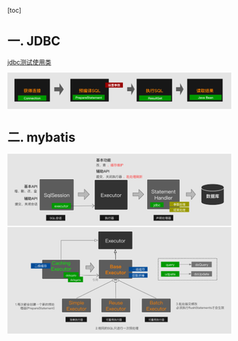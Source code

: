 [toc]

# 一. JDBC
[jdbc测试使用类](src/main/java/com/zjut/study/mybatis/jdbc/JdbcClient.java)

![JDBC基本操作流程](pic/JDBC操作流程.png)

# 二. mybatis
![mybatis基本执行体](pic/mybatis执行体系.png)   
![mybatis执行器抽象类执行过程](pic/mybatis执行器抽象类执行过程.png)
